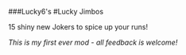 ###Lucky6's
#Lucky Jimbos

15 shiny new Jokers to spice up your runs!

*This is my first ever mod - all feedback is welcome!*
